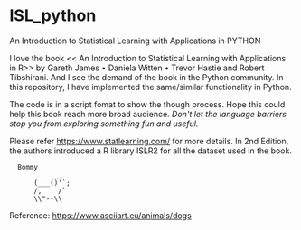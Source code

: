 # ISL_python
An Introduction to Statistical Learning with Applications in PYTHON

I love the book << An Introduction to Statistical Learning with Applications in R>> by Gareth James • Daniela Witten • Trevor Hastie and Robert Tibshirani. And I see the demand of the book in the Python community. In this repository, I have implemented the same/similar functionality in Python. 

The code is in a script fomat to show the though process. Hope this could help this book reach more broad audience. *Don't let the language barriers stop you from exploring something fun and useful.*

Please refer https://www.statlearning.com/ for more details. In 2nd Edition, the authors introduced a R library ISLR2 for all the dataset used in the book. 

      Bommy
               __
          (___()'`;  
          /,    /`
          \\"--\\

Reference: https://www.asciiart.eu/animals/dogs
